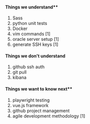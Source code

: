 #### Things we understand**
1.  Sass
2.  python unit tests 
3.  Docker
4.  vim commands [1]
5.  oracle server setup [1]
6.  generate SSH keys [1]
#### Things we don't understand
1. github ssh auth
2. git pull
3. kibana
#### Things we want to know next**
1.  playwright testing
2.  vue.js framework
3.  github project management
4.  agile development methodology [1]
